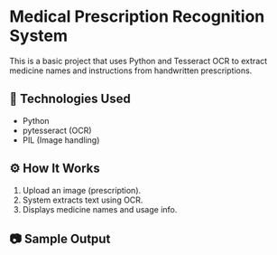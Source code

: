 # Medical Prescription Recognition System

This is a basic project that uses Python and Tesseract OCR to extract medicine names and instructions from handwritten prescriptions.

## 🔧 Technologies Used
- Python
- pytesseract (OCR)
- PIL (Image handling)

## ⚙️ How It Works
1. Upload an image (prescription).
2. System extracts text using OCR.
3. Displays medicine names and usage info.

## 📷 Sample Output
